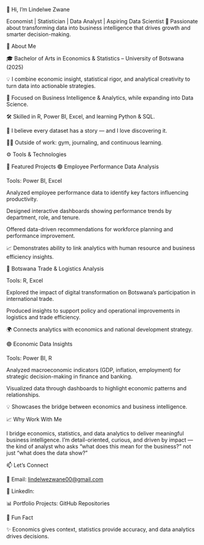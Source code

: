 
👋 Hi, I’m Lindelwe Zwane

Economist | Statistician | Data Analyst | Aspiring Data Scientist
🎯 Passionate about transforming data into business intelligence that drives growth and smarter decision-making.

🌟 About Me

🎓 Bachelor of Arts in Economics & Statistics – University of Botswana (2025)

💡 I combine economic insight, statistical rigor, and analytical creativity to turn data into actionable strategies.

🧠 Focused on Business Intelligence & Analytics, while expanding into Data Science.

🛠 Skilled in R, Power BI, Excel, and learning Python & SQL.

💬 I believe every dataset has a story — and I love discovering it.

🏃‍♀️ Outside of work: gym, journaling, and continuous learning.

⚙️ Tools & Technologies














💼 Featured Projects
🟢 Employee Performance Data Analysis

Tools: Power BI, Excel

Analyzed employee performance data to identify key factors influencing productivity.

Designed interactive dashboards showing performance trends by department, role, and tenure.

Offered data-driven recommendations for workforce planning and performance improvement.

📈 Demonstrates ability to link analytics with human resource and business efficiency insights.

🔵 Botswana Trade & Logistics Analysis

Tools: R, Excel

Explored the impact of digital transformation on Botswana’s participation in international trade.

Produced insights to support policy and operational improvements in logistics and trade efficiency.

🌍 Connects analytics with economics and national development strategy.

🟣 Economic Data Insights

Tools: Power BI, R

Analyzed macroeconomic indicators (GDP, inflation, employment) for strategic decision-making in finance and banking.

Visualized data through dashboards to highlight economic patterns and relationships.

💡 Showcases the bridge between economics and business intelligence.

📈 Why Work With Me

I bridge economics, statistics, and data analytics to deliver meaningful business intelligence.
I’m detail-oriented, curious, and driven by impact — the kind of analyst who asks “what does this mean for the business?” not just “what does the data show?”

📫 Let’s Connect

📧 Email: lindelwezwane00@gmail.com

💼 LinkedIn: 

📊 Portfolio Projects: GitHub Repositories

💬 Fun Fact

✨ Economics gives context, statistics provide accuracy, and data analytics drives decisions.


